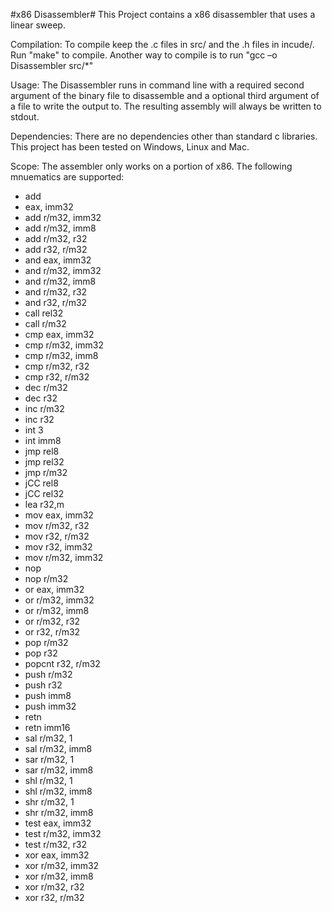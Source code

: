 #x86 Disassembler#
This Project contains a x86 disassembler that uses a linear sweep.

Compilation:
To compile keep the .c files in src/ and the .h files in incude/. Run "make" to compile. Another way to compile is to run "gcc –o Disassembler src/*"

Usage:
The Disassembler runs in command line with a required second argument of the binary file to disassemble and a optional third argument of a file to write the output to. The resulting assembly will always be written to stdout.

Dependencies:
There are no dependencies other than standard c libraries. This project has been tested on Windows, Linux and Mac.

Scope:
The assembler only works on a portion of x86. The following mnuematics are supported:

  * add
  * eax, imm32
  * add r/m32, imm32
  * add r/m32, imm8
  * add r/m32, r32
  * add r32, r/m32
  * and eax, imm32
  * and r/m32, imm32
  * and r/m32, imm8
  * and r/m32, r32
  * and r32, r/m32
  * call rel32
  * call r/m32
  * cmp eax, imm32
  * cmp r/m32, imm32
  * cmp r/m32, imm8
  * cmp r/m32, r32
  * cmp r32, r/m32
  * dec r/m32
  * dec r32
  * inc r/m32
  * inc r32
  * int 3
  * int imm8
  * jmp rel8
  * jmp rel32
  * jmp r/m32
  * jCC rel8
  * jCC rel32
  * lea r32,m
  * mov eax, imm32
  * mov r/m32, r32
  * mov r32, r/m32
  * mov r32, imm32
  * mov r/m32, imm32
  * nop
  * nop r/m32
  * or eax, imm32
  * or r/m32, imm32
  * or r/m32, imm8
  * or r/m32, r32
  * or r32, r/m32
  * pop r/m32
  * pop r32
  * popcnt r32, r/m32
  * push r/m32
  * push r32
  * push imm8
  * push imm32
  * retn
  * retn imm16
  * sal r/m32, 1
  * sal r/m32, imm8
  * sar r/m32, 1
  * sar r/m32, imm8
  * shl r/m32, 1
  * shl r/m32, imm8
  * shr r/m32, 1
  * shr r/m32, imm8
  * test eax, imm32
  * test r/m32, imm32
  * test r/m32, r32
  * xor eax, imm32
  * xor r/m32, imm32
  * xor r/m32, imm8
  * xor r/m32, r32
  * xor r32, r/m32
